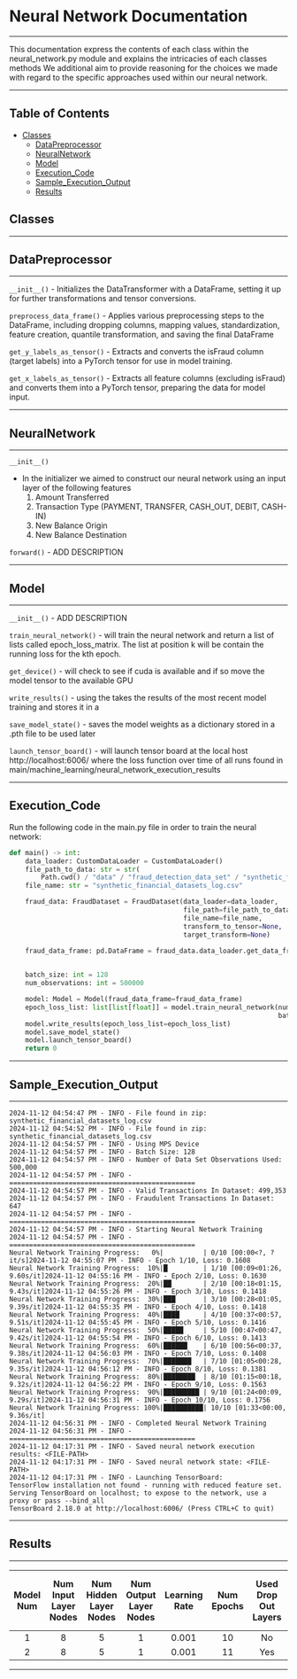 # Neural Network Documentation

---
<p>
This documentation express the contents of each class within the 
neural_network.py module and explains the intricacies of each classes methods
We additional aim to provide reasoning for the choices we made 
with regard to the specific approaches used within our neural network.
</p>

---

## Table of Contents

- [Classes](#Classes)
    - [DataPreprocessor](#DataPreprocessor)
    - [NeuralNetwork](#NeuralNetwork)
    - [Model](#Model)
    - [Execution_Code](#Execution_Code)
    - [Sample_Execution_Output](#Sample_Execution_Output)
    - [Results](#Results)

## Classes

---

## DataPreprocessor

---


`__init__()` - Initializes the DataTransformer with a DataFrame, setting it up for further transformations and tensor
conversions.

`preprocess_data_frame()` - Applies various preprocessing steps to the DataFrame, including dropping columns, mapping
values, standardization, feature creation, quantile transformation, and saving the final DataFrame

`get_y_labels_as_tensor()` - Extracts and converts the isFraud column (target labels) into a PyTorch tensor for use in
model training.

`get_x_labels_as_tensor()` - Extracts all feature columns (excluding isFraud) and converts them into a PyTorch tensor,
preparing the data for model input.


---

## NeuralNetwork

---


`__init__()`

- In the initializer we aimed to construct our neural network using an input layer of the following features
    1. Amount Transferred
    2. Transaction Type (PAYMENT, TRANSFER, CASH_OUT, DEBIT, CASH-IN)
    3. New Balance Origin
    4. New Balance Destination

`forward()` - ADD DESCRIPTION

---

## Model

---

`__init__()` - ADD DESCRIPTION

`train_neural_network()` - will train the neural network and return a list of lists called epoch_loss_matrix. The list
at position k will be contain the running loss for the kth epoch.

`get_device()` - will check to see if cuda is available and if so move the model tensor to the available GPU

`write_results()` - using the takes the results of the most recent model training and stores it in a

`save_model_state()` - saves the model weights as a dictionary stored in a .pth file to be used later

`launch_tensor_board()` - will launch tensor board at the local host http://localhost:6006/ where the loss function over
time of all runs found in main/machine_learning/neural_network_execution_results

---

## Execution_Code

<p>
Run the following code in the main.py file in order to train the neural network:
</p>

```python
def main() -> int:
    data_loader: CustomDataLoader = CustomDataLoader()
    file_path_to_data: str = str(
        Path.cwd() / "data" / "fraud_detection_data_set" / "synthetic_financial_datasets_log.zip")
    file_name: str = "synthetic_financial_datasets_log.csv"

    fraud_data: FraudDataset = FraudDataset(data_loader=data_loader,
                                            file_path=file_path_to_data,
                                            file_name=file_name,
                                            transform_to_tensor=None,
                                            target_transform=None)

    fraud_data_frame: pd.DataFrame = fraud_data.data_loader.get_data_frame_from_zip_file(file_path=file_path_to_data,
                                                                                         file_name=file_name)

    batch_size: int = 128
    num_observations: int = 500000

    model: Model = Model(fraud_data_frame=fraud_data_frame)
    epoch_loss_list: list[list[float]] = model.train_neural_network(num_observations=num_observations,
                                                                    batch_size=batch_size)
    model.write_results(epoch_loss_list=epoch_loss_list)
    model.save_model_state()
    model.launch_tensor_board()
    return 0
```

---

## Sample_Execution_Output

---

```
2024-11-12 04:54:47 PM - INFO - File found in zip: synthetic_financial_datasets_log.csv
2024-11-12 04:54:52 PM - INFO - File found in zip: synthetic_financial_datasets_log.csv
2024-11-12 04:54:57 PM - INFO - Using MPS Device
2024-11-12 04:54:57 PM - INFO - Batch Size: 128
2024-11-12 04:54:57 PM - INFO - Number of Data Set Observations Used: 500,000
2024-11-12 04:54:57 PM - INFO - ===============================================
2024-11-12 04:54:57 PM - INFO - Valid Transactions In Dataset: 499,353
2024-11-12 04:54:57 PM - INFO - Fraudulent Transactions In Dataset: 647
2024-11-12 04:54:57 PM - INFO - ===============================================
2024-11-12 04:54:57 PM - INFO - Starting Neural Network Training
2024-11-12 04:54:57 PM - INFO - ===============================================
Neural Network Training Progress:   0%|          | 0/10 [00:00<?, ?it/s]2024-11-12 04:55:07 PM - INFO - Epoch 1/10, Loss: 0.1608
Neural Network Training Progress:  10%|█         | 1/10 [00:09<01:26,  9.60s/it]2024-11-12 04:55:16 PM - INFO - Epoch 2/10, Loss: 0.1630
Neural Network Training Progress:  20%|██        | 2/10 [00:18<01:15,  9.43s/it]2024-11-12 04:55:26 PM - INFO - Epoch 3/10, Loss: 0.1418
Neural Network Training Progress:  30%|███       | 3/10 [00:28<01:05,  9.39s/it]2024-11-12 04:55:35 PM - INFO - Epoch 4/10, Loss: 0.1418
Neural Network Training Progress:  40%|████      | 4/10 [00:37<00:57,  9.51s/it]2024-11-12 04:55:45 PM - INFO - Epoch 5/10, Loss: 0.1416
Neural Network Training Progress:  50%|█████     | 5/10 [00:47<00:47,  9.42s/it]2024-11-12 04:55:54 PM - INFO - Epoch 6/10, Loss: 0.1413
Neural Network Training Progress:  60%|██████    | 6/10 [00:56<00:37,  9.38s/it]2024-11-12 04:56:03 PM - INFO - Epoch 7/10, Loss: 0.1408
Neural Network Training Progress:  70%|███████   | 7/10 [01:05<00:28,  9.35s/it]2024-11-12 04:56:12 PM - INFO - Epoch 8/10, Loss: 0.1381
Neural Network Training Progress:  80%|████████  | 8/10 [01:15<00:18,  9.32s/it]2024-11-12 04:56:22 PM - INFO - Epoch 9/10, Loss: 0.1563
Neural Network Training Progress:  90%|█████████ | 9/10 [01:24<00:09,  9.29s/it]2024-11-12 04:56:31 PM - INFO - Epoch 10/10, Loss: 0.1756
Neural Network Training Progress: 100%|██████████| 10/10 [01:33<00:00,  9.36s/it]
2024-11-12 04:56:31 PM - INFO - Completed Neural Network Training
2024-11-12 04:56:31 PM - INFO - ===============================================
2024-11-12 04:17:31 PM - INFO - Saved neural network execution results: <FILE-PATH>
2024-11-12 04:17:31 PM - INFO - Saved neural network state: <FILE-PATH>
2024-11-12 04:17:31 PM - INFO - Launching TensorBoard:
TensorFlow installation not found - running with reduced feature set.
Serving TensorBoard on localhost; to expose to the network, use a proxy or pass --bind_all
TensorBoard 2.18.0 at http://localhost:6006/ (Press CTRL+C to quit)
```

---

## Results

---

| Model Num | Num Input Layer Nodes | Num Hidden Layer Nodes | Num Output Layer Nodes | Learning Rate | Num Epochs | Used Drop Out Layers | Loss Function Result After N-Epochs |
|:---------:|:---------------------:|:----------------------:|:----------------------:|:-------------:|:----------:|:--------------------:|:-----------------------------------:|
|     1     |           8           |           5            |           1            |     0.001     |     10     |          No          |               0.0058                |
|     2     |           8           |           5            |           1            |     0.001     |     11     |         Yes          |               0.0088                |

---


